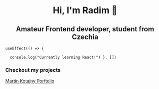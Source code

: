 <h1 align="center">Hi, I'm Radim 👋</h1>
<h2 align="center">Amateur Frontend developer, student from Czechia</h2>

<code>useEffect(() => {  
&nbsp;&nbsp;console.log("Currently learning React!")
}, [])
</code>

<h3>Checkout my projects</h3>
<a href="https://martinkotajny.com" target="_blank">Martin Kotajny Porftolio</a>
